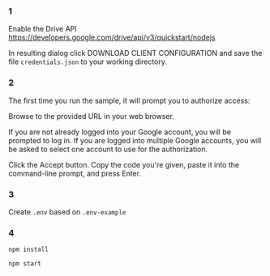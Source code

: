 ### 1
Enable the Drive API
https://developers.google.com/drive/api/v3/quickstart/nodejs

In resulting dialog click DOWNLOAD CLIENT CONFIGURATION and save the file `credentials.json` to your working directory.

### 2
The first time you run the sample, it will prompt you to authorize access:

Browse to the provided URL in your web browser.

If you are not already logged into your Google account, you will be prompted to log in. If you are logged into multiple Google accounts, you will be asked to select one account to use for the authorization.

Click the Accept button.
Copy the code you're given, paste it into the command-line prompt, and press Enter.

### 3
Create `.env` based on `.env-example`

### 4
`npm install`

`npm start`